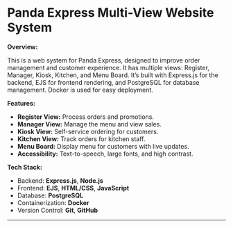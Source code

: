 # Panda Express Multi-View Website System

**Overview:**

This is a web system for Panda Express, designed to improve order management and customer experience. It has multiple views: Register, Manager, Kiosk, Kitchen, and Menu Board. It’s built with Express.js for the backend, EJS for frontend rendering, and PostgreSQL for database management. Docker is used for easy deployment.

**Features:**
- **Register View:** Process orders and promotions.
- **Manager View:** Manage the menu and view sales.
- **Kiosk View:** Self-service ordering for customers.
- **Kitchen View:** Track orders for kitchen staff.
- **Menu Board:** Display menu for customers with live updates.
- **Accessibility:** Text-to-speech, large fonts, and high contrast.

**Tech Stack:**
- Backend: **Express.js**, **Node.js**
- Frontend: **EJS**, **HTML/CSS**, **JavaScript**
- Database: **PostgreSQL**
- Containerization: **Docker**
- Version Control: **Git**, **GitHub**

---